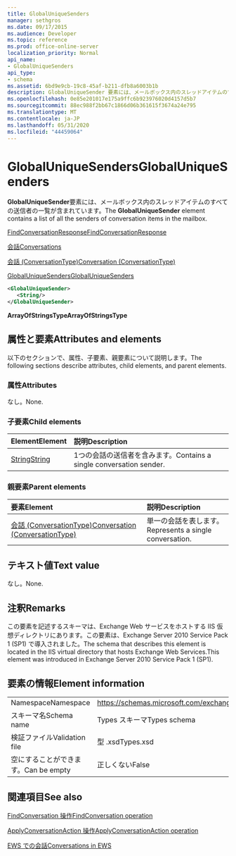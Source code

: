 ```yaml
---
title: GlobalUniqueSenders
manager: sethgros
ms.date: 09/17/2015
ms.audience: Developer
ms.topic: reference
ms.prod: office-online-server
localization_priority: Normal
api_name:
- GlobalUniqueSenders
api_type:
- schema
ms.assetid: 6bd9e9cb-19c8-45af-b211-dfb8a6003b1b
description: GlobalUniqueSender 要素には、メールボックス内のスレッドアイテムのすべての送信者の一覧が含まれています。
ms.openlocfilehash: 0e85e201017e175a9ffc6b923976020d4157d5b7
ms.sourcegitcommit: 88ec988f2bb67c1866d06b361615f3674a24e795
ms.translationtype: MT
ms.contentlocale: ja-JP
ms.lasthandoff: 05/31/2020
ms.locfileid: "44459064"
---
```

# <a name="globaluniquesenders"></a><span data-ttu-id="3910b-103">GlobalUniqueSenders</span><span class="sxs-lookup"><span data-stu-id="3910b-103">GlobalUniqueSenders</span></span>

<span data-ttu-id="3910b-104">**GlobalUniqueSender**要素には、メールボックス内のスレッドアイテムのすべての送信者の一覧が含まれています。</span><span class="sxs-lookup"><span data-stu-id="3910b-104">The **GlobalUniqueSender** element contains a list of all the senders of conversation items in the mailbox.</span></span> 
  
[<span data-ttu-id="3910b-105">FindConversationResponse</span><span class="sxs-lookup"><span data-stu-id="3910b-105">FindConversationResponse</span></span>](findconversationresponse.md)
  
[<span data-ttu-id="3910b-106">会話</span><span class="sxs-lookup"><span data-stu-id="3910b-106">Conversations</span></span>](conversations-ex15websvcsotherref.md)
  
[<span data-ttu-id="3910b-107">会話 (ConversationType)</span><span class="sxs-lookup"><span data-stu-id="3910b-107">Conversation (ConversationType)</span></span>](conversation-conversationtype.md)
  
[<span data-ttu-id="3910b-108">GlobalUniqueSenders</span><span class="sxs-lookup"><span data-stu-id="3910b-108">GlobalUniqueSenders</span></span>](globaluniquesenders.md)
  
```XML
<GlobalUniqueSender>
   <String/>
</GlobalUniqueSender>
```

 <span data-ttu-id="3910b-109">**ArrayOfStringsType**</span><span class="sxs-lookup"><span data-stu-id="3910b-109">**ArrayOfStringsType**</span></span>
## <a name="attributes-and-elements"></a><span data-ttu-id="3910b-110">属性と要素</span><span class="sxs-lookup"><span data-stu-id="3910b-110">Attributes and elements</span></span>

<span data-ttu-id="3910b-111">以下のセクションで、属性、子要素、親要素について説明します。</span><span class="sxs-lookup"><span data-stu-id="3910b-111">The following sections describe attributes, child elements, and parent elements.</span></span>
  
### <a name="attributes"></a><span data-ttu-id="3910b-112">属性</span><span class="sxs-lookup"><span data-stu-id="3910b-112">Attributes</span></span>

<span data-ttu-id="3910b-113">なし。</span><span class="sxs-lookup"><span data-stu-id="3910b-113">None.</span></span>
  
### <a name="child-elements"></a><span data-ttu-id="3910b-114">子要素</span><span class="sxs-lookup"><span data-stu-id="3910b-114">Child elements</span></span>

|<span data-ttu-id="3910b-115">**Element**</span><span class="sxs-lookup"><span data-stu-id="3910b-115">**Element**</span></span>|<span data-ttu-id="3910b-116">**説明**</span><span class="sxs-lookup"><span data-stu-id="3910b-116">**Description**</span></span>|
|:-----|:-----|
|[<span data-ttu-id="3910b-117">String</span><span class="sxs-lookup"><span data-stu-id="3910b-117">String</span></span>](string.md) <br/> |<span data-ttu-id="3910b-118">1つの会話の送信者を含みます。</span><span class="sxs-lookup"><span data-stu-id="3910b-118">Contains a single conversation sender.</span></span>  <br/> |
   
### <a name="parent-elements"></a><span data-ttu-id="3910b-119">親要素</span><span class="sxs-lookup"><span data-stu-id="3910b-119">Parent elements</span></span>

|<span data-ttu-id="3910b-120">**要素**</span><span class="sxs-lookup"><span data-stu-id="3910b-120">**Element**</span></span>|<span data-ttu-id="3910b-121">**説明**</span><span class="sxs-lookup"><span data-stu-id="3910b-121">**Description**</span></span>|
|:-----|:-----|
|[<span data-ttu-id="3910b-122">会話 (ConversationType)</span><span class="sxs-lookup"><span data-stu-id="3910b-122">Conversation (ConversationType)</span></span>](conversation-conversationtype.md) <br/> |<span data-ttu-id="3910b-123">単一の会話を表します。</span><span class="sxs-lookup"><span data-stu-id="3910b-123">Represents a single conversation.</span></span>  <br/> |
   
## <a name="text-value"></a><span data-ttu-id="3910b-124">テキスト値</span><span class="sxs-lookup"><span data-stu-id="3910b-124">Text value</span></span>

<span data-ttu-id="3910b-125">なし。</span><span class="sxs-lookup"><span data-stu-id="3910b-125">None.</span></span>
  
## <a name="remarks"></a><span data-ttu-id="3910b-126">注釈</span><span class="sxs-lookup"><span data-stu-id="3910b-126">Remarks</span></span>

<span data-ttu-id="3910b-127">この要素を記述するスキーマは、Exchange Web サービスをホストする IIS 仮想ディレクトリにあります。この要素は、Exchange Server 2010 Service Pack 1 (SP1) で導入されました。</span><span class="sxs-lookup"><span data-stu-id="3910b-127">The schema that describes this element is located in the IIS virtual directory that hosts Exchange Web Services.This element was introduced in Exchange Server 2010 Service Pack 1 (SP1).</span></span>
  
## <a name="element-information"></a><span data-ttu-id="3910b-128">要素の情報</span><span class="sxs-lookup"><span data-stu-id="3910b-128">Element information</span></span>

|||
|:-----|:-----|
|<span data-ttu-id="3910b-129">Namespace</span><span class="sxs-lookup"><span data-stu-id="3910b-129">Namespace</span></span>  <br/> |https://schemas.microsoft.com/exchange/services/2006/types  <br/> |
|<span data-ttu-id="3910b-130">スキーマ名</span><span class="sxs-lookup"><span data-stu-id="3910b-130">Schema name</span></span>  <br/> |<span data-ttu-id="3910b-131">Types スキーマ</span><span class="sxs-lookup"><span data-stu-id="3910b-131">Types schema</span></span>  <br/> |
|<span data-ttu-id="3910b-132">検証ファイル</span><span class="sxs-lookup"><span data-stu-id="3910b-132">Validation file</span></span>  <br/> |<span data-ttu-id="3910b-133">型 .xsd</span><span class="sxs-lookup"><span data-stu-id="3910b-133">Types.xsd</span></span>  <br/> |
|<span data-ttu-id="3910b-134">空にすることができます。</span><span class="sxs-lookup"><span data-stu-id="3910b-134">Can be empty</span></span>  <br/> |<span data-ttu-id="3910b-135">正しくない</span><span class="sxs-lookup"><span data-stu-id="3910b-135">False</span></span>  <br/> |
   
## <a name="see-also"></a><span data-ttu-id="3910b-136">関連項目</span><span class="sxs-lookup"><span data-stu-id="3910b-136">See also</span></span>



[<span data-ttu-id="3910b-137">FindConversation 操作</span><span class="sxs-lookup"><span data-stu-id="3910b-137">FindConversation operation</span></span>](findconversation-operation.md)
  
[<span data-ttu-id="3910b-138">ApplyConversationAction 操作</span><span class="sxs-lookup"><span data-stu-id="3910b-138">ApplyConversationAction operation</span></span>](applyconversationaction-operation.md)


[<span data-ttu-id="3910b-139">EWS での会話</span><span class="sxs-lookup"><span data-stu-id="3910b-139">Conversations in EWS</span></span>](https://msdn.microsoft.com/library/91e64629-db6c-4c94-9dcb-d386232e8467%28Office.15%29.aspx)

